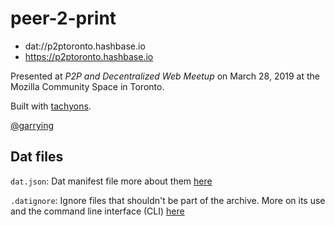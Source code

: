 # peer-2-print

- dat://p2ptoronto.hashbase.io
- https://p2ptoronto.hashbase.io

Presented at _P2P and Decentralized Web Meetup_ on March 28, 2019 at the Mozilla Community Space in Toronto.

Built with [tachyons](http://tachyons.io/).

[@garrying](https://twitter.com/garrying)

## Dat files

`dat.json`: Dat manifest file more about them [here](https://beakerbrowser.com/docs/apis/manifest)

`.datignore`: Ignore files that shouldn't be part of the archive. More on its use and the command line interface (CLI) [here](https://awesome.datproject.org/dat)